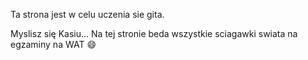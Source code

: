 Ta strona jest w celu uczenia sie gita.

Myslisz się Kasiu... Na tej stronie beda wszystkie sciagawki swiata na egzaminy na WAT :smile:
